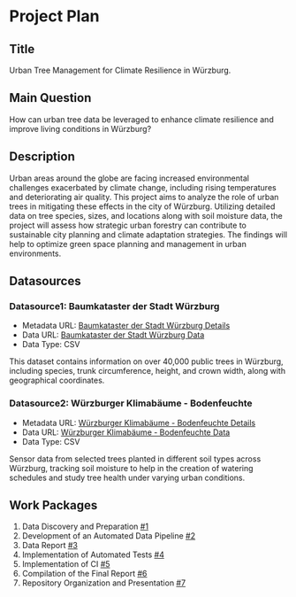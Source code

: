 # Project Plan

## Title
<!-- Give your project a short title. -->
Urban Tree Management for Climate Resilience in Würzburg.

## Main Question

<!-- Think about one main question you want to answer based on the data. -->
How can urban tree data be leveraged to enhance climate resilience and improve living conditions in Würzburg?

## Description

<!-- Describe your data science project in max. 200 words. Consider writing about why and how you attempt it. -->
Urban areas around the globe are facing increased environmental challenges exacerbated by climate change, including rising temperatures and deteriorating air quality. This project aims to analyze the role of urban trees in mitigating these effects in the city of Würzburg. Utilizing detailed data on tree species, sizes, and locations along with soil moisture data, the project will assess how strategic urban forestry can contribute to sustainable city planning and climate adaptation strategies. The findings will help to optimize green space planning and management in urban environments.

## Datasources

<!-- Describe each datasources you plan to use in a section. Use the prefic "DatasourceX" where X is the id of the datasource. -->

### Datasource1: Baumkataster der Stadt Würzburg
* Metadata URL: [Baumkataster der Stadt Würzburg Details](https://www.govdata.de/web/guest/suchen/-/details/baumkataster-der-stadt-wurzburg)
* Data URL: [Baumkataster der Stadt Würzburg Data](https://opendata.wuerzburg.de/api/v2/catalog/datasets/baumkataster_stadt_wuerzburg/exports/csv)
* Data Type: CSV

This dataset contains information on over 40,000 public trees in Würzburg, including species, trunk circumference, height, and crown width, along with geographical coordinates.


### Datasource2: Würzburger Klimabäume - Bodenfeuchte
* Metadata URL: [Würzburger Klimabäume - Bodenfeuchte Details](https://www.govdata.de/web/guest/suchen/-/details/wurzburger-klimabaeume-bodenfeuchte)
* Data URL: [Würzburger Klimabäume - Bodenfeuchte Data](https://opendata.wuerzburg.de/api/v2/catalog/datasets/sls-klimabaeume/exports/csv)
* Data Type: CSV

Sensor data from selected trees planted in different soil types across Würzburg, tracking soil moisture to help in the creation of watering schedules and study tree health under varying urban conditions.


## Work Packages

<!-- List of work packages ordered sequentially, each pointing to an issue with more details. -->

1. Data Discovery and Preparation [#1][i1]
2. Development of an Automated Data Pipeline [#2][i2]
3. Data Report [#3][i3]
4. Implementation of Automated Tests [#4][i4]
5. Implementation of CI [#5][i5]
6. Compilation of the Final Report [#6][i6]
7. Repository Organization and Presentation [#7][i7]


[i1]: https://github.com/iremhalac/made-template/issues/1
[i2]: https://github.com/iremhalac/made-template/issues/2
[i3]: https://github.com/iremhalac/made-template/issues/3
[i4]: https://github.com/iremhalac/made-template/issues/4
[i5]: https://github.com/iremhalac/made-template/issues/5
[i6]: https://github.com/iremhalac/made-template/issues/6
[i7]: https://github.com/iremhalac/made-template/issues/7

